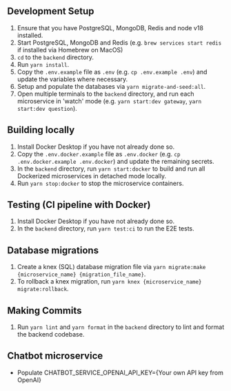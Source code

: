 ## Development Setup
1. Ensure that you have PostgreSQL, MongoDB, Redis and node v18 installed.
1. Start PostgreSQL, MongoDB and Redis (e.g. `brew services start redis` if installed via Homebrew on MacOS)
1. `cd` to the `backend` directory.
1. Run `yarn install`.
1. Copy the `.env.example` file as `.env` (e.g. `cp .env.example .env`) and update the variables where necessary.
1. Setup and populate the databases via `yarn migrate-and-seed:all`.
1. Open multiple terminals to the `backend` directory, and run each microservice in 'watch' mode (e.g. `yarn start:dev gateway`, `yarn start:dev question`).

## Building locally
1. Install Docker Desktop if you have not already done so.
1. Copy the `.env.docker.example` file as `.env.docker` (e.g. `cp .env.docker.example .env.docker`) and update the remaining secrets.
1. In the `backend` directory, run `yarn start:docker` to build and run all Dockerized microservices in detached mode locally.
1. Run `yarn stop:docker` to stop the microservice containers.

## Testing (CI pipeline with Docker)
1. Install Docker Desktop if you have not already done so.
1. In the `backend` directory, run `yarn test:ci` to run the E2E tests.

## Database migrations
1. Create a knex (SQL) database migration file via `yarn migrate:make {microservice_name} {migration_file_name}`.
1. To rollback a knex migration, run `yarn knex {microservice_name} migrate:rollback`.

## Making Commits
1. Run `yarn lint` and `yarn format` in the `backend` directory to lint and format the backend codebase.

## Chatbot microservice
- Populate CHATBOT_SERVICE_OPENAI_API_KEY={Your own API key from OpenAI}
